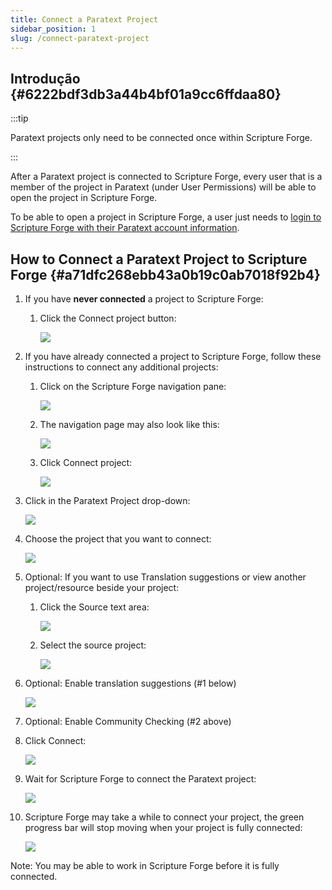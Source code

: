 ```yaml
---
title: Connect a Paratext Project
sidebar_position: 1
slug: /connect-paratext-project
---
```




## Introdução {#6222bdf3db3a44b4bf01a9cc6ffdaa80}


:::tip

Paratext projects only need to be connected once within Scripture Forge.

:::




After a Paratext project is connected to Scripture Forge, every user that is a member of the project in Paratext (under User Permissions) will be able to open the project in Scripture Forge.


To be able to open a project in Scripture Forge, a user just needs to [login to Scripture Forge with their Paratext account information](/log-in).


## How to Connect a Paratext Project to Scripture Forge {#a71dfc268ebb43a0b19c0ab7018f92b4}

1. If you have **never connected** a project to Scripture Forge:
    1. Click the Connect project button:

        ![](./268421786.png)

2. If you have already connected a project to Scripture Forge, follow these instructions to connect any additional projects:
    1. Click on the Scripture Forge navigation pane:

        ![](./1134901564.png)

    2. The navigation page may also look like this:

        ![](./1119102368.png)

    3. Click Connect project:

        ![](./1570973360.png)

3. Click in the Paratext Project drop-down:

    ![](./1530454029.png)

4. Choose the project that you want to connect:

    ![](./1567792993.png)

5. Optional: If you want to use Translation suggestions or view another project/resource beside your project:
    1. Click the Source text area:

        ![](./231017319.png)

    2. Select the source project:

        ![](./1628956354.png)

6. Optional: Enable translation suggestions (#1 below)

    ![](./440460267.png)

7. Optional: Enable Community Checking (#2 above)
8. Click Connect:

    ![](./210173750.png)

9. Wait for Scripture Forge to connect the Paratext project:

    ![](./1421415415.png)

10. Scripture Forge may take a while to connect your project, the green progress bar will stop moving when your project is fully connected:

    ![](./672841105.png)


Note: You may be able to work in Scripture Forge before it is fully connected.

